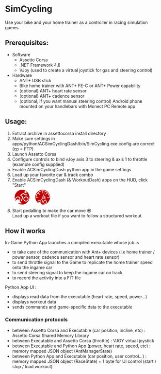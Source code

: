 # SimCycling
Use your bike and your home trainer as a controller in racing simulation games.

## Prerequisites:
- Software
  - Assetto Corsa
  - .NET Framework 4.8
  - VJoy (used to create a virtual joystick for gas and steering control)
- Hardware
  - ANT+ USB stick
  - Bike home trainer with ANT+ FE-C or ANT+ Power capability
  - (optional) ANT+ heart rate sensor
  - (optional) ANT+ cadence sensor
  - (optional, if you want manual steering control) Android phone mounted on your handlebars with Monect PC Remote app

## Usage: 
1. Extract archive in assettocorsa install directory
1. Make sure settings in apps/python/ACSimCyclingDash/bin/SimCycling.exe.config are correct (cp = FTP)
1. Launch Assetto Corsa 
1. Configure controls to bind vJoy axis 3 to steering & axis 1 to throttle (example config supplied)
1. Enable ACSimCyclingDash python app in the game settings
1. Load up your favorite car & track combo
1. Enable ACSimCyclingDash (& WorkoutDash) apps on the HUD, click "Start"  
![ACSimCyclingDash](/ACSimCyclingDash/ACSimCyclingDash_ON.png) ![WorkoutDash](/ACSimCyclingDash/WorkoutDash_ON.png)
1. Start pedalling to make the car move 😎  
Load up a workout file if you want to follow a structured workout.


## How it works
In-Game Python App launches a compiled executable whose job is
- to take care of the communication with Ant+ devices (i.e home trainer / power sensor, cadence sensor and heart rate sensor)
- to send throttle signal to the Game to replicate the home trainer speed onto the ingame car
- to send steering signal to keep the ingame car on track
- to record the activity into a FIT file

Python App UI : 
- displays read data from the executable (heart rate, speed, power...)
- displays workout data
- sends commands and game-specific data to the executable

### Communication protocols
- between Assetto Corsa and Executable (car position, incline, etc) : Assetto Corsa Shared Memory Library
- between Executable and Assetto Corsa (throttle) : VJOY virtual joystick
- between Executable and Python App (power, heart rate, speed, etc) : memory mapped JSON object (AntManagerState)
- between Python App and Executable (car position, user control...) :  memory mapped JSON object (RaceState) + 1 byte for UI control (start / stop / load workout)
